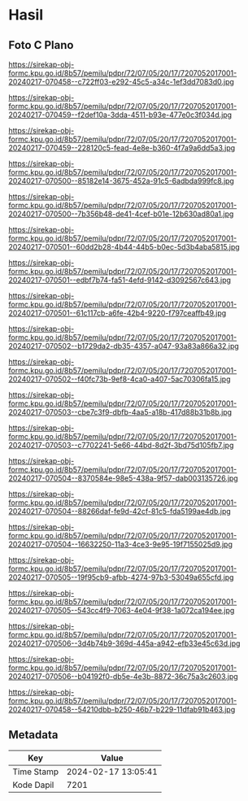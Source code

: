 # Hasil

## Foto C Plano

https://sirekap-obj-formc.kpu.go.id/8b57/pemilu/pdpr/72/07/05/20/17/7207052017001-20240217-070458--c722ff03-e292-45c5-a34c-1ef3dd7083d0.jpg

https://sirekap-obj-formc.kpu.go.id/8b57/pemilu/pdpr/72/07/05/20/17/7207052017001-20240217-070459--f2def10a-3dda-4511-b93e-477e0c3f034d.jpg

https://sirekap-obj-formc.kpu.go.id/8b57/pemilu/pdpr/72/07/05/20/17/7207052017001-20240217-070459--228120c5-fead-4e8e-b360-4f7a9a6dd5a3.jpg

https://sirekap-obj-formc.kpu.go.id/8b57/pemilu/pdpr/72/07/05/20/17/7207052017001-20240217-070500--85182e14-3675-452a-91c5-6adbda999fc8.jpg

https://sirekap-obj-formc.kpu.go.id/8b57/pemilu/pdpr/72/07/05/20/17/7207052017001-20240217-070500--7b356b48-de41-4cef-b01e-12b630ad80a1.jpg

https://sirekap-obj-formc.kpu.go.id/8b57/pemilu/pdpr/72/07/05/20/17/7207052017001-20240217-070501--60dd2b28-4b44-44b5-b0ec-5d3b4aba5815.jpg

https://sirekap-obj-formc.kpu.go.id/8b57/pemilu/pdpr/72/07/05/20/17/7207052017001-20240217-070501--edbf7b74-fa51-4efd-9142-d3092567c643.jpg

https://sirekap-obj-formc.kpu.go.id/8b57/pemilu/pdpr/72/07/05/20/17/7207052017001-20240217-070501--61c117cb-a6fe-42b4-9220-f797ceaffb49.jpg

https://sirekap-obj-formc.kpu.go.id/8b57/pemilu/pdpr/72/07/05/20/17/7207052017001-20240217-070502--b1729da2-db35-4357-a047-93a83a866a32.jpg

https://sirekap-obj-formc.kpu.go.id/8b57/pemilu/pdpr/72/07/05/20/17/7207052017001-20240217-070502--f40fc73b-9ef8-4ca0-a407-5ac70306fa15.jpg

https://sirekap-obj-formc.kpu.go.id/8b57/pemilu/pdpr/72/07/05/20/17/7207052017001-20240217-070503--cbe7c3f9-dbfb-4aa5-a18b-417d88b31b8b.jpg

https://sirekap-obj-formc.kpu.go.id/8b57/pemilu/pdpr/72/07/05/20/17/7207052017001-20240217-070503--c7702241-5e66-44bd-8d2f-3bd75d105fb7.jpg

https://sirekap-obj-formc.kpu.go.id/8b57/pemilu/pdpr/72/07/05/20/17/7207052017001-20240217-070504--8370584e-98e5-438a-9f57-dab003135726.jpg

https://sirekap-obj-formc.kpu.go.id/8b57/pemilu/pdpr/72/07/05/20/17/7207052017001-20240217-070504--88266daf-fe9d-42cf-81c5-fda5199ae4db.jpg

https://sirekap-obj-formc.kpu.go.id/8b57/pemilu/pdpr/72/07/05/20/17/7207052017001-20240217-070504--16632250-11a3-4ce3-9e95-19f7155025d9.jpg

https://sirekap-obj-formc.kpu.go.id/8b57/pemilu/pdpr/72/07/05/20/17/7207052017001-20240217-070505--19f95cb9-afbb-4274-97b3-53049a655cfd.jpg

https://sirekap-obj-formc.kpu.go.id/8b57/pemilu/pdpr/72/07/05/20/17/7207052017001-20240217-070505--543cc4f9-7063-4e04-9f38-1a072ca194ee.jpg

https://sirekap-obj-formc.kpu.go.id/8b57/pemilu/pdpr/72/07/05/20/17/7207052017001-20240217-070506--3d4b74b9-369d-445a-a942-efb33e45c63d.jpg

https://sirekap-obj-formc.kpu.go.id/8b57/pemilu/pdpr/72/07/05/20/17/7207052017001-20240217-070506--b04192f0-db5e-4e3b-8872-36c75a3c2603.jpg

https://sirekap-obj-formc.kpu.go.id/8b57/pemilu/pdpr/72/07/05/20/17/7207052017001-20240217-070458--54210dbb-b250-46b7-b229-11dfab91b463.jpg


## Metadata

| Key        | Value               |
| ---------- | ------------------- |
| Time Stamp | 2024-02-17 13:05:41 |
| Kode Dapil | 7201                |



